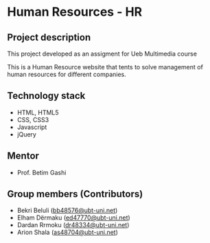 # Human Resources - HR

## Project description

This project developed as an assigment for Ueb Multimedia course

This is a Human Resource website that tents to solve management of human resources for different companies.

## Technology stack

* HTML, HTML5
* CSS, CSS3
* Javascript
* jQuery

## Mentor

* Prof. Betim Gashi

## Group members (Contributors)

* Bekri Beluli (bb48576@ubt-uni.net)
* Elham Dërmaku (ed47770@ubt-uni.net)
* Dardan Rrmoku (dr48334@ubt-uni.net)
* Arion Shala (as48704@ubt-uni.net)